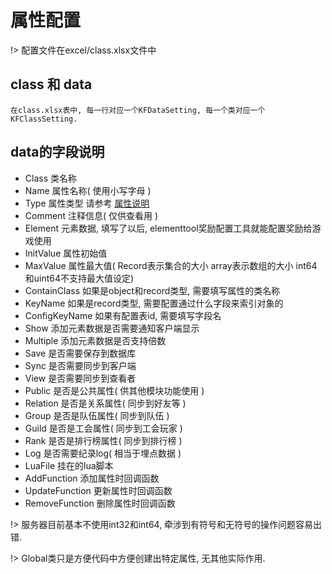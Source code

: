 # 属性配置

!> 配置文件在excel/class.xlsx文件中


## class 和 data

	在class.xlsx表中, 每一行对应一个KFDataSetting, 每一个类对应一个KFClassSetting.

## data的字段说明

- Class				类名称 
- Name				属性名称( 使用小写字母 )
- Type				属性类型 请参考 [属性说明](/docs/属性说明.md)
- Comment			注释信息( 仅供查看用 )
- Element			元素数据, 填写了以后, elementtool奖励配置工具就能配置奖励给游戏使用
- InitValue 		属性初始值 
- MaxValue			属性最大值( Record表示集合的大小 array表示数组的大小 int64和uint64不支持最大值设定)
- ContainClass		如果是object和record类型, 需要填写属性的类名称
- KeyName			如果是record类型, 需要配置通过什么字段来索引对象的
- ConfigKeyName 	如果有配置表id, 需要填写字段名
- Show				添加元素数据是否需要通知客户端显示
- Multiple			添加元素数据是否支持倍数
- Save				是否需要保存到数据库
- Sync				是否需要同步到客户端
- View				是否需要同步到查看者
- Public			是否是公共属性( 供其他模块功能使用 )
- Relation			是否是关系属性( 同步到好友等 )
- Group				是否是队伍属性( 同步到队伍 )
- Guild				是否是工会属性( 同步到工会玩家 )
- Rank				是否是排行榜属性( 同步到排行榜 )
- Log				是否需要纪录log( 相当于埋点数据 )
- LuaFile			挂在的lua脚本
- AddFunction		添加属性时回调函数
- UpdateFunction 	更新属性时回调函数
- RemoveFunction	删除属性时回调函数


!> 服务器目前基本不使用int32和int64, 牵涉到有符号和无符号的操作问题容易出错.

!> Global类只是方便代码中方便创建出特定属性, 无其他实际作用.
